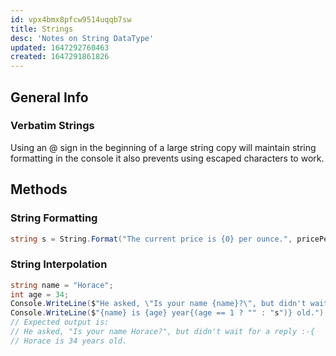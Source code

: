 ```yaml
---
id: vpx4bmx8pfcw9514uqqb7sw
title: Strings
desc: 'Notes on String DataType'
updated: 1647292760463
created: 1647291861826
---
```

## General Info

### Verbatim Strings

Using an @ sign in the beginning of a large string copy will maintain string formatting in the console it also prevents using escaped characters to work.

## Methods

### String Formatting

```csharp
string s = String.Format("The current price is {0} per ounce.", pricePerOunce);
```

### String Interpolation

```csharp
string name = "Horace";
int age = 34;
Console.WriteLine($"He asked, \"Is your name {name}?\", but didn't wait for a reply :-{{");
Console.WriteLine($"{name} is {age} year{(age == 1 ? "" : "s")} old.");
// Expected output is:
// He asked, "Is your name Horace?", but didn't wait for a reply :-{
// Horace is 34 years old.
```

